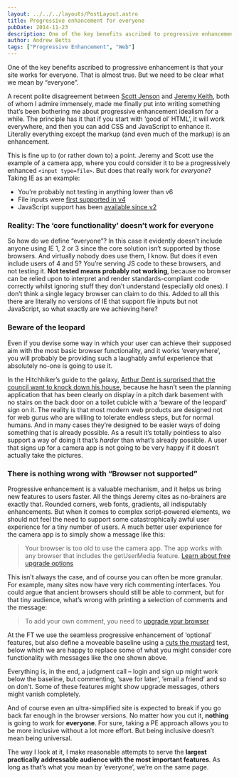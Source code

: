 ```yaml
---
layout: ../../../layouts/PostLayout.astro
title: Progressive enhancement for everyone
pubDate: 2014-11-23
description: One of the key benefits ascribed to progressive enhancement is that your site works for everyone. That is almost true. But we need to be clear what we mean by “everyone”.
author: Andrew Betts
tags: ["Progressive Enhancement", "Web"]
---
```


One of the key benefits ascribed to progressive enhancement is that your site works for everyone. That is almost true. But we need to be clear what we mean by “everyone”.

A recent polite disagreement between [Scott Jenson](https://plus.google.com/+ScottJenson/posts/S23BqQsEuvR) and [Jeremy Keith](https://adactio.com/journal/7774), both of whom I admire immensely, made me finally put into writing something that’s been bothering me about progressive enhancement idealism for a while. The principle has it that if you start with ‘good ol’ HTML’, it will work everywhere, and then you can add CSS and JavaScript to enhance it. Literally everything except the markup (and even much of the markup) is an enhancement.

This is fine up to (or rather down to) a point. Jeremy and Scott use the example of a camera app, where you could consider it to be a progressively enhanced `<input type=file>`. But does that really work for _everyone_? Taking IE as an example:

*   You’re probably not testing in anything lower than v6
*   File inputs were [first supported in v4](http://en.wikipedia.org/wiki/File_select#Browser_limitations)
*   JavaScript support has been [available since v2](http://web.archive.org/web/20090418194454/http://www.microsoft.com/windows/IE/community/columns/historyofie.mspx)

### Reality: The ‘core functionality’ doesn’t work for everyone

So how do we define “everyone”? In this case it evidently doesn’t include anyone using IE 1, 2 or 3 since the core solution isn’t supported by those browsers. And virtually nobody does use them, I know. But does it even include users of 4 and 5? You’re serving JS code to these browsers, and not testing it. **Not tested means probably not working**, because no browser can be relied upon to interpret and render standards-compliant code correctly whilst ignoring stuff they don’t understand (especially old ones). I don’t think a single legacy browser can claim to do this. Added to all this there are literally no versions of IE that support file inputs but not JavaScript, so what exactly are we achieving here?

### Beware of the leopard

Even if you devise some way in which your user can achieve their supposed aim with the most basic browser functionality, and it works ‘everywhere’, you will probably be providing such a laughably awful experience that absolutely no-one is going to use it.

In the Hitchhiker’s guide to the galaxy, [Arthur Dent is surprised that the council want to knock down his house](http://youtu.be/HNmIQX_ImgM?t=49s), because he hasn’t seen the planning application that has been clearly on display in a pitch dark basement with no stairs on the back door on a toilet cubicle with a ‘beware of the leopard’ sign on it. The reality is that most modern web products are designed not for web gurus who are willing to tolerate endless steps, but for normal humans. And in many cases they’re designed to be easier ways of doing something that is already possible. As a result it’s totally pointless to also support a way of doing it that’s _harder_ than what’s already possible. A user that signs up for a camera app is not going to be very happy if it doesn’t actually take the pictures.

### There is nothing wrong with “Browser not supported”

Progressive enhancement is a valuable mechanism, and it helps us bring new features to users faster. All the things Jeremy cites as no-brainers are exactly that. Rounded corners, web fonts, gradients, all indisputably enhancements. But when it comes to complex script-powered elements, we should not feel the need to support some catastrophically awful user experience for a tiny number of users. A much better user experience for the camera app is to simply show a message like this:

> Your browser is too old to use the camera app. The app works with any browser that includes the getUserMedia feature. [Learn about free upgrade options](#)

This isn’t always the case, and of course you can often be more granular. For example, many sites now have very rich commenting interfaces. You could argue that ancient browsers should still be able to comment, but for that tiny audience, what’s wrong with printing a selection of comments and the message:

> To add your own comment, you need to [upgrade your browser](#)

At the FT we use the seamless progressive enhancement of ‘optional’ features, but also define a moveable baseline using a [cuts the mustard](http://responsivenews.co.uk/post/18948466399/cutting-the-mustard) test, below which we are happy to replace some of what you might consider core functionality with messages like the one shown above.

Everything is, in the end, a judgment call – login and sign up might work below the baseline, but commenting, ‘save for later’, ’email a friend’ and so on don’t. Some of these features might show upgrade messages, others might vanish completely.

And of course even an ultra-simplified site is expected to break if you go back far enough in the browser versions. No matter how you cut it, **nothing** is going to work for **everyone**. For sure, taking a PE approach allows you to be more inclusive without a lot more effort. But being inclusive doesn’t mean being universal.

The way I look at it, I make reasonable attempts to serve the **largest practically addressable audience with the most important features**. As long as that’s what you mean by ‘everyone’, we’re on the same page.
